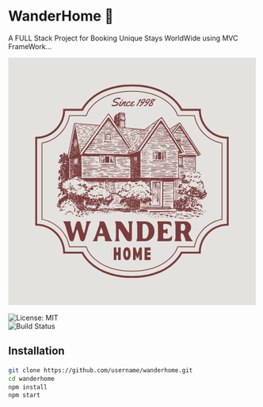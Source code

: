 # WanderHome 🏡
A FULL Stack Project for Booking Unique Stays WorldWide using MVC FrameWork...

![Project Banner](assets/1.png)

![License: MIT](https://img.shields.io/badge/License-MIT-yellow.svg)  
![Build Status](https://img.shields.io/badge/build-passing-brightgreen.svg)  


## Installation
```bash
git clone https://github.com/username/wanderhome.git
cd wanderhome
npm install
npm start
